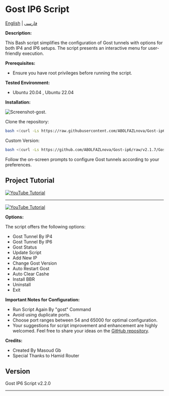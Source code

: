 # Gost IP6 Script

[English](README.md) | [فارسی](README-Fa.md)

**Description:**

This Bash script simplifies the configuration of Gost tunnels with options for both IP4 and IP6 setups. The script presents an interactive menu for user-friendly execution.


**Prerequisites:**

- Ensure you have root privileges before running the script.

**Tested Environment:**

- Ubuntu 20.04 , Ubuntu 22.04

**Installation:**

![Screenshot-gost](https://raw.githubusercontent.com/masoudgb/Gost-ip6/955933ccb4111291b2cc343a3f55e1fe05c83864/image/Screenshot_20240430_113105.jpg).



Clone the repository:

```bash
bash <(curl -Ls https://raw.githubusercontent.com/ABOLFAZLnova/Gost-ip6/main/install.sh)
   ```

Custom Version: 

```bash
bash <(curl -Ls https://github.com/ABOLFAZLnova/Gost-ip6/raw/v2.1.7/Gost.sh)
   ```

Follow the on-screen prompts to configure Gost tunnels according to your preferences.


## Project Tutorial

[![YouTube Tutorial](https://img.youtube.com/vi/LJYVWH8GyKM/0.jpg)](https://youtu.be/LJYVWH8GyKM)

---

[![YouTube Tutorial](https://img.youtube.com/vi/Qlz61mlkQ5A/0.jpg)](https://youtu.be/Qlz61mlkQ5A)


**Options:**

The script offers the following options:

- Gost Tunnel By IP4
- Gost Tunnel By IP6
- Gost Status
- Update Script 
- Add New IP
- Change Gost Version
- Auto Restart Gost
- Auto Clear Cashe
- Install BBR
- Uninstall
- Exit


**Important Notes for Configuration:**

- Run Script Again By "gost" Command
- Avoid using duplicate ports.
- Choose port ranges between 54 and 65000 for optimal configuration.
- Your suggestions for script improvement and enhancement are highly welcomed. Feel free to share your ideas on the [GitHub repository](https://github.com/masoudgb/Gost-ip6/issues).


**Credits:**

- Created By Masoud Gb
- Special Thanks to Hamid Router

## Version

Gost IP6 Script v2.2.0

---
